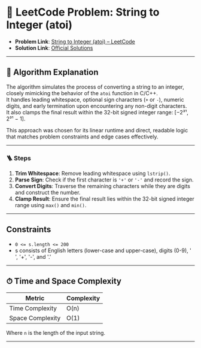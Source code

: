 # 🧩 LeetCode Problem: String to Integer (atoi)

- **Problem Link**: [String to Integer (atoi) – LeetCode](https://leetcode.com/problems/string-to-integer-atoi/)
- **Solution Link**: [Official Solutions](https://leetcode.com/problems/string-to-integer-atoi/solutions/)

---

## 🧠 Algorithm Explanation

The algorithm simulates the process of converting a string to an integer, closely mimicking the behavior of the `atoi` function in C/C++.  
It handles leading whitespace, optional sign characters (`+` or `-`), numeric digits, and early termination upon encountering any non-digit characters.  
It also clamps the final result within the 32-bit signed integer range: [−2³¹, 2³¹ − 1].

This approach was chosen for its linear runtime and direct, readable logic that matches problem constraints and edge cases effectively.

---

### 🪜 Steps

1. **Trim Whitespace**: Remove leading whitespace using `lstrip()`.
2. **Parse Sign**: Check if the first character is `'+'` or `'-'` and record the sign.
3. **Convert Digits**: Traverse the remaining characters while they are digits and construct the number.
4. **Clamp Result**: Ensure the final result lies within the 32-bit signed integer range using `max()` and `min()`.

---

## Constraints

- `0 <= s.length <= 200`
- s consists of English letters (lower-case and upper-case), digits (0-9), ' ', '+', '-', and '.'

---

## ⏱ Time and Space Complexity

| Metric            | Complexity |
|-------------------|------------|
| Time Complexity   | O(n)       |
| Space Complexity  | O(1)       |

Where `n` is the length of the input string.

---
